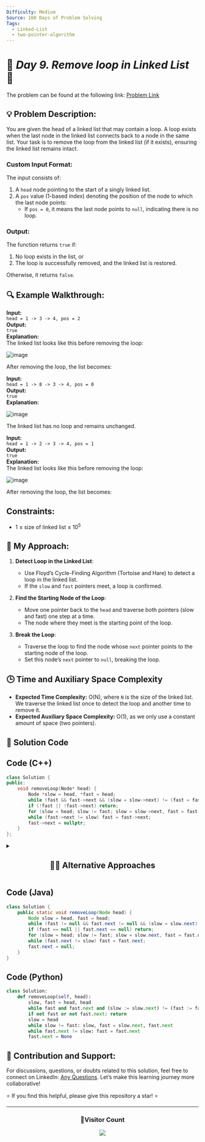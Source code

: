 ```yaml
---
Difficulty: Medium
Source: 160 Days of Problem Solving
Tags:
  - Linked-List
  - two-pointer-algorithm
---
```


# 🚀 _Day 9. Remove loop in Linked List_ 🧠

The problem can be found at the following link: [Problem Link](https://www.geeksforgeeks.org/batch/gfg-160-problems/track/linked-list-gfg-160/problem/remove-loop-in-linked-list)

## 💡 **Problem Description:**

You are given the head of a linked list that may contain a loop. A loop exists when the last node in the linked list connects back to a node in the same list. Your task is to remove the loop from the linked list (if it exists), ensuring the linked list remains intact.

### Custom Input Format:

The input consists of:

1. A `head` node pointing to the start of a singly linked list.
2. A `pos` value (1-based index) denoting the position of the node to which the last node points:
   - If `pos = 0`, it means the last node points to `null`, indicating there is no loop.

### Output:

The function returns `true` if:

1. No loop exists in the list, or
2. The loop is successfully removed, and the linked list is restored.

Otherwise, it returns `false`.

## 🔍 **Example Walkthrough:**

**Input:**  
`head = 1 -> 3 -> 4, pos = 2`  
**Output:**  
`true`  
**Explanation:**  
The linked list looks like this before removing the loop:

![image](https://github.com/user-attachments/assets/47c0bb4b-72ec-4cc2-911e-32061fdc05d1)

After removing the loop, the list becomes:

**Input:**  
`head = 1 -> 8 -> 3 -> 4, pos = 0`  
**Output:**  
`true`  
**Explanation:**

![image](https://github.com/user-attachments/assets/8fab7fdb-e10e-4415-8edf-871794eb5eb8)

The linked list has no loop and remains unchanged.

**Input:**  
`head = 1 -> 2 -> 3 -> 4, pos = 1`  
**Output:**  
`true`  
**Explanation:**  
The linked list looks like this before removing the loop:

![image](https://github.com/user-attachments/assets/98d857f2-fad0-4f50-af27-16c4e651d583)

After removing the loop, the list becomes:

## Constraints:

- 1 ≤ size of linked list ≤ $10^5$

## 🎯 **My Approach:**

1. **Detect Loop in the Linked List**:

   - Use Floyd’s Cycle-Finding Algorithm (Tortoise and Hare) to detect a loop in the linked list.
   - If the `slow` and `fast` pointers meet, a loop is confirmed.

2. **Find the Starting Node of the Loop**:

   - Move one pointer back to the `head` and traverse both pointers (slow and fast) one step at a time.
   - The node where they meet is the starting point of the loop.

3. **Break the Loop**:
   - Traverse the loop to find the node whose `next` pointer points to the starting node of the loop.
   - Set this node’s `next` pointer to `null`, breaking the loop.

## 🕒 **Time and Auxiliary Space Complexity**

- **Expected Time Complexity:** O(N), where `N` is the size of the linked list. We traverse the linked list once to detect the loop and another time to remove it.
- **Expected Auxiliary Space Complexity:** O(1), as we only use a constant amount of space (two pointers).

## 📝 **Solution Code**

## Code (C++)

```cpp
class Solution {
public:
    void removeLoop(Node* head) {
        Node *slow = head, *fast = head;
        while (fast && fast->next && (slow = slow->next) != (fast = fast->next->next));
        if (!fast || !fast->next) return;
        for (slow = head; slow != fast; slow = slow->next, fast = fast->next);
        while (fast->next != slow) fast = fast->next;
        fast->next = nullptr;
    }
};
```

<details>
  <summary><h2 align='center'>👨‍💻 Alternative Approaches</h2></summary>

## Using Hashing

### Approach:

1. Use a hash table (or a set in Python) to keep track of visited nodes.
2. Traverse the linked list:
   - If a node is revisited (i.e., it's already in the hash table), then a loop exists.
   - Break the loop by setting the `next` pointer of the previous node to `null`.
3. If the end of the list is reached without revisiting any node, there is no loop.

**Drawback:** This method uses additional space and is less efficient.

### Complexity:

- **Expected Time Complexity:** O(n), as we traverse each node once and perform constant-time operations to check for presence in the hash table.
- **Expected Auxiliary Space Complexity:** O(n), as we use a hash table to store visited nodes.

## Code (C++)

```cpp
class Solution {
public:
    void removeLoop(Node* head) {
        std::unordered_set<Node*> visited;
        Node* prev = nullptr;
        while (head) {
            // If the node is already visited, break the loop
            if (visited.find(head) != visited.end()) {
                prev->next = nullptr;
                break;
            }
            visited.insert(head);  // Mark the current node as visited
            prev = head;
            head = head->next;
        }
    }
};
```

## Code (Java)

```java
import java.util.HashSet;

class Solution {
    public static void removeLoop(Node head) {
        HashSet<Node> visited = new HashSet<>();
        Node prev = null;

        while (head != null) {
            // If the node is already visited, break the loop
            if (visited.contains(head)) {
                prev.next = null;
                break;
            }
            visited.add(head);  // Mark the current node as visited
            prev = head;
            head = head.next;
        }
    }
}
```

## Code (Python)

```python
class Solution:
    def removeLoop(self, head):
        visited = set()
        prev = None

        while head:
            # If the node is already visited, break the loop
            if head in visited:
                prev.next = None
                break
            visited.add(head)  # Mark the current node as visited
            prev = head
            head = head.next
```

This **hashing-based approach** is simple to implement but less space-efficient compared to the Floyd’s cycle detection method.

</details>

## Code (Java)

```java
class Solution {
    public static void removeLoop(Node head) {
        Node slow = head, fast = head;
        while (fast != null && fast.next != null && (slow = slow.next) != (fast = fast.next.next));
        if (fast == null || fast.next == null) return;
        for (slow = head; slow != fast; slow = slow.next, fast = fast.next);
        while (fast.next != slow) fast = fast.next;
        fast.next = null;
    }
}
```

## Code (Python)

```python
class Solution:
    def removeLoop(self, head):
        slow, fast = head, head
        while fast and fast.next and (slow := slow.next) != (fast := fast.next.next): pass
        if not fast or not fast.next: return
        slow = head
        while slow != fast: slow, fast = slow.next, fast.next
        while fast.next != slow: fast = fast.next
        fast.next = None
```

## 🎯 **Contribution and Support:**

For discussions, questions, or doubts related to this solution, feel free to connect on LinkedIn: [Any Questions](https://www.linkedin.com/in/patel-hetkumar-sandipbhai-8b110525a/). Let’s make this learning journey more collaborative!

⭐ If you find this helpful, please give this repository a star! ⭐

---

<div align="center">
  <h3><b>📍Visitor Count</b></h3>
</div>

<p align="center">
  <img src="https://visitor-badge.laobi.icu/badge?page_id=Hunterdii.GeeksforGeeks-POTD" />
</p>

